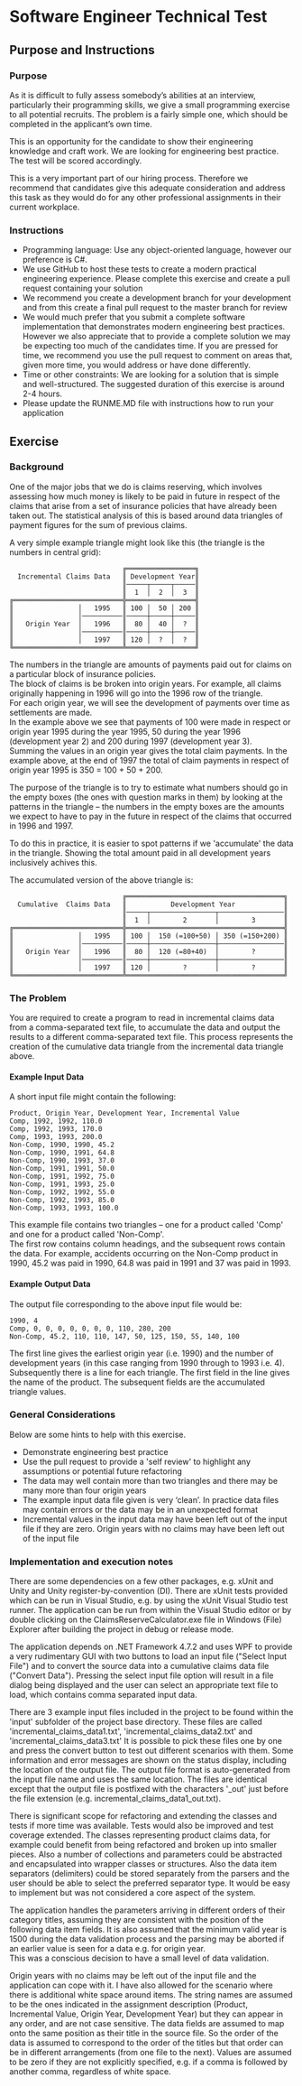 # Software Engineer Technical Test

## Purpose and Instructions

### Purpose

As it is difficult to fully assess somebody’s abilities at an interview, particularly their programming skills, we give a small programming exercise to all potential recruits. The problem is a fairly simple one, which should be completed in the applicant’s own time.

This is an opportunity for the candidate to show their engineering knowledge and craft work.  We are looking for engineering best practice. The test will be scored accordingly. 

This is a very important part of our hiring process. Therefore we recommend that candidates give this adequate consideration and address this task as they would do for any other professional assignments in their current workplace.

### Instructions 

-   Programming language: Use any object-oriented language, however our preference is C#.  
-   We use GitHub to host these tests to create a modern practical engineering experience. Please complete this exercise and create a pull request containing your solution 
-   We recommend you create a development branch for your development and from this create a final pull request to the master branch for review
-   We would much prefer that you submit a complete software implementation that demonstrates modern engineering best practices.  However we also appreciate that to provide a complete solution we may be expecting too much of the candidates time. If you are pressed for time, we recommend you use the pull request to comment on areas that, given more time, you would address or have done differently. 
-   Time or other constraints: We are looking for a solution that is simple and well-structured. The suggested duration of this exercise is around 2-4 hours.  
-   Please update the RUNME.MD file with instructions how to run your application 

## Exercise

### Background

One of the major jobs that we do is claims reserving, which involves assessing how much money is likely to be paid in future in respect of the claims that arise from a set of insurance policies that have already been taken out. The statistical analysis of this is based around data triangles of payment figures for the sum of previous claims.
 
A very simple example triangle might look like this (the triangle is the numbers in central grid):

	                            ╔═════════════════╗
	  Incremental Claims Data   ║ Development Year║
	                            ║─────┬─────┬─────║
	                            ║  1  │  2  │  3  ║
	╔═══════════════════════════╬═════════════════╣
	║                │   1995   ║ 100 │  50 │ 200 ║ 
	║                │──────────║─────┼─────┼─────║ 
	║   Origin Year  │   1996   ║  80 │  40 │  ?  ║
	║                │──────────║─────┼─────┼─────║ 
	║                │   1997   ║ 120 │  ?  │  ?  ║ 
	╚═══════════════════════════╩═════════════════╝
	
The numbers in the triangle are amounts of payments paid out for claims on a particular block of insurance policies.  
The block of claims is be broken into origin years. For example, all claims originally happening in 1996 will go into the 1996 row of the triangle.  
For each origin year, we will see the development of payments over time as settlements are made.  
In the example above we see that payments of 100 were made in respect or origin year 1995 during the year 1995, 50 during the year 1996 (development year 2) and 200 during 1997 (development year 3).  
Summing the values in an origin year gives the total claim payments. In the example above, at the end of 1997 the total of claim payments in respect of origin year 1995 is 350 = 100 + 50 + 200.

The purpose of the triangle is to try to estimate what numbers should go in the empty boxes (the ones with question marks in them) by looking at the patterns in the triangle – the numbers in the empty boxes are the amounts we expect to have to pay in the future in respect of the claims that occurred in 1996 and 1997.

To do this in practice, it is easier to spot patterns if we 'accumulate' the data in the triangle. Showing the total amount paid in all development years inclusively achives this. 

The accumulated version of the above triangle is:

	                            ╔═══════════════════════════════════════╗
	  Cumulative  Claims Data   ║           Development Year            ║
	                            ║─────┬────────────────┬────────────────║
	                            ║  1  │        2       │        3       ║
	╔═══════════════════════════╬═══════════════════════════════════════╣
	║                │   1995   ║ 100 │  150 (=100+50) │ 350 (=150+200) ║ 
	║                │──────────║─────┼────────────────┼────────────────║ 
	║   Origin Year  │   1996   ║  80 │  120 (=80+40)  │        ?       ║
	║                │──────────║─────┼────────────────┼────────────────║ 
	║                │   1997   ║ 120 │        ?       │        ?       ║ 
	╚═══════════════════════════╩═══════════════════════════════════════╝

### The Problem

You are required to create a program to read in incremental claims data from a comma-separated text file, to accumulate the data and output the results to a different comma-separated text file. This process represents the creation of the cumulative data triangle from the incremental data triangle above.

#### Example Input Data

A short input file might contain the following:

	Product, Origin Year, Development Year, Incremental Value
	Comp, 1992, 1992, 110.0
	Comp, 1992, 1993, 170.0
	Comp, 1993, 1993, 200.0
	Non-Comp, 1990, 1990, 45.2
	Non-Comp, 1990, 1991, 64.8
	Non-Comp, 1990, 1993, 37.0
	Non-Comp, 1991, 1991, 50.0	
	Non-Comp, 1991, 1992, 75.0
	Non-Comp, 1991, 1993, 25.0
	Non-Comp, 1992, 1992, 55.0
	Non-Comp, 1992, 1993, 85.0
	Non-Comp, 1993, 1993, 100.0
	
This example file contains two triangles – one for a product called 'Comp' and one for a product called 'Non-Comp'.  
The first row contains column headings, and the subsequent rows contain the data. For example, accidents occurring on the Non-Comp product in 1990, 45.2 was paid in 1990, 64.8 was paid in 1991 and 37 was paid in 1993.

#### Example Output Data

The output file corresponding to the above input file would be:

	1990, 4
	Comp, 0, 0, 0, 0, 0, 0, 0, 110, 280, 200
	Non-Comp, 45.2, 110, 110, 147, 50, 125, 150, 55, 140, 100

The first line gives the earliest origin year (i.e. 1990) and the number of development years (in this case ranging from 1990 through to 1993 i.e. 4).  
Subsequently there is a line for each triangle. The first field in the line gives the name of the product. The subsequent fields are the accumulated triangle values.

### General Considerations

Below are some hints to help with this exercise. 
-   Demonstrate engineering best practice 
-   Use the pull request to provide a 'self review' to highlight any assumptions or potential future refactoring
-   The data may well contain more than two triangles and there may be many more than four origin years
-   The example input data file given is very ‘clean’. In practice data files may contain errors or the data may be in an unexpected format
-   Incremental values in the input data may have been left out of the input file if they are zero. Origin years with no claims may have been left out of the input file

### Implementation and execution notes

There are some dependencies on a few other packages, e.g. xUnit and Unity and Unity register-by-convention (DI).
There are xUnit tests provided which can be run in Visual Studio, e.g. by using the xUnit Visual Studio test runner. 
The application can be run from within the Visual Studio editor or by double clicking on the
ClaimsReserveCalculator.exe file in Windows (File) Explorer after building the project in debug or release mode. 

The application depends on .NET Framework 4.7.2 and uses WPF to provide a very rudimentary GUI with two buttons 
to load an input file ("Select Input File") and to convert the source data into a cumulative claims data file 
("Convert Data"). Pressing the select input file option will result in a file dialog being displayed and the user 
can select an appropriate text file to load, which contains comma separated input data.

There are 3 example input files included in the project to be found within the 'input' subfolder of the project base directory.
These files are called 'incremental_claims_data1.txt', 'incremental_claims_data2.txt' and 'incremental_claims_data3.txt' 
It is possible to pick these files one by one and press the convert button to test out different scenarios with them.
Some information and error messages are shown on the status display, including the location of the output file.
The output file format is auto-generated from the input file name and uses the same location. The files are identical except that the output file is postfixed with
the characters '_out' just before the file extension (e.g. incremental_claims_data1_out.txt). 

There is significant scope for refactoring and extending the classes and tests if more time was available.
Tests would also be improved and test coverage extended.
The classes representing product claims data, for example could benefit from being refactored and broken up into smaller pieces.
Also a number of collections and parameters could be abstracted and encapsulated into wrapper classes or structures.
Also the data item separators (delimiters) could be stored separately from the parsers and the user should be able to select the preferred separator type.
It would be easy to implement but was not considered a core aspect of the system.

The application handles the parameters arriving in different orders of their category titles,
assuming they are consistent with the position of the following data item fields. 
It is also assumed that the minimum valid year is 1500 during the data validation process and 
the parsing may be aborted if an earlier value is seen for a data e.g. for origin year.  
This was a conscious decision to have a small level of data validation.

Origin years with no claims may be left out of the input file and the application can cope with it.
I have also allowed for the scenario where there is additional white space around items. 
The string names are assumed to be the ones indicated in the assignment description
(Product, Incremental Value, Origin Year, Development Year) but they can appear in any order,
and are not case sensitive. The data fields are assumed to map onto the same position as their title in the source file.
So the order of the data is assumed to correspond to the order of the titles but that order can be in different arrangements
(from one file to the next).  Values are assumed to be zero if they are not explicitly specified, 
e.g. if a comma is followed by another comma, regardless of white space.

